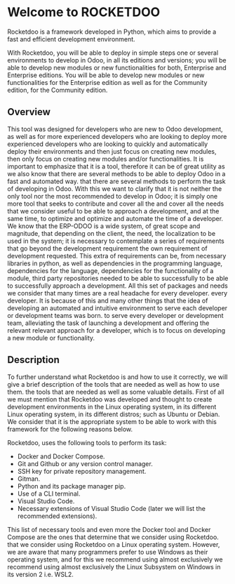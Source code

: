 # Welcome to ROCKETDOO

Rocketdoo is a framework developed in Python, which aims to provide a fast and efficient development environment.

With Rocketdoo, you will be able to deploy in simple steps one or several environments to develop in Odoo, in all its editions and versions; you will be able to develop new modules or new functionalities for both, Enterprise and Enterprise editions.
You will be able to develop new modules or new functionalities for the Enterprise edition as well as for the Community edition,
for the Community edition.

## Overview

This tool was designed for developers who are new to Odoo development, as well as for more experienced developers who are looking to deploy
more experienced developers who are looking to quickly and automatically deploy their environments and then just focus on creating new modules, 
then only focus on creating new modules and/or functionalities.
It is important to emphasize that it is a tool, therefore it can be of great utility as we also know that there are several methods to be able to deploy Odoo in a fast and automated way. 
that there are several methods to perform the task of developing in Odoo. With this we want to clarify that it is not
neither the only tool nor the most recommended to develop in Odoo; it is simply one more tool that seeks to contribute and cover all the
and cover all the needs that we consider useful to be able to approach a development, and at the same time, to optimize and 
optimize and automate the time of a developer.
We know that the ERP-ODOO is a wide system, of great scope and magnitude, that depending on the client, the need,
the localization to be used in the system; it is necessary to contemplate a series of requirements that go beyond the development requirement 
the own requirement of development requested.
This extra of requirements can be, from necessary libraries in python, as well as dependencies in the programming language, dependencies for the 
language, dependencies for the functionality of a module, third party repositories needed to be able to successfully 
to be able to successfully approach a development.
All this set of packages and needs we consider that many times are a real headache for every developer.
every developer.
It is because of this and many other things that the idea of developing an automated and intuitive environment to serve each developer or development teams was born.
to serve every developer or development team, alleviating the task of launching a development and offering the relevant 
relevant approach for a developer, which is to focus on developing a new module or functionality.

## Description

To further understand what Rocketdoo is and how to use it correctly, we will give a brief description of the tools that are needed as well as how to use them.
the tools that are needed as well as some valuable details. 
First of all we must mention that Rocketdoo was developed and thought to create development environments in the Linux operating system, in its different 
Linux operating system, in its different distros; such as Ubuntu or Debian.
We consider that it is the appropriate system to be able to work with this framework for the following reasons
below.

Rocketdoo, uses the following tools to perform its task: 

* Docker and Docker Compose.
* Git and Github or any version control manager.
* SSH key for private repository management.
* Gitman.
* Python and its package manager pip.
* Use of a CLI terminal.
* Visual Studio Code.
* Necessary extensions of Visual Studio Code (later we will list the recommended extensions).

This list of necessary tools and even more the Docker tool and Docker Compose are the ones that determine that we consider using Rocketdoo.
that we consider using Rocketdoo on a Linux operating system. 
However, we are aware that many programmers prefer to use Windows as their operating system, and for this we recommend using almost exclusively 
we recommend using almost exclusively the Linux Subsystem on Windows in its version 2 i.e.
WSL2.
